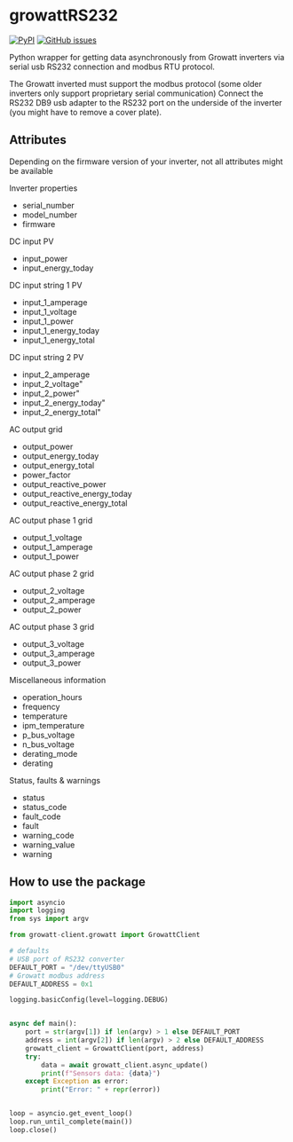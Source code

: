 # growattRS232

[![PyPI][pypi-releases-shield]][pypi-releases]
[![GitHub issues]()](https://github.com/henols/growatt-client/issues/)

Python wrapper for getting data asynchronously from Growatt inverters via serial usb RS232 connection and modbus RTU protocol.

The Growatt inverted must support the modbus protocol (some older inverters only support proprietary serial communication)
Connect the RS232 DB9 usb adapter to the RS232 port on the underside of the inverter (you might have to remove a cover plate).

## Attributes

Depending on the firmware version of your inverter, not all attributes might be available

Inverter properties

- serial_number
- model_number
- firmware

DC input PV

- input_power
- input_energy_today

DC input string 1 PV

- input_1_amperage
- input_1_voltage
- input_1_power
- input_1_energy_today
- input_1_energy_total

DC input string 2 PV

- input_2_amperage
- input_2_voltage"
- input_2_power"
- input_2_energy_today"
- input_2_energy_total"

AC output grid

- output_power
- output_energy_today
- output_energy_total
- power_factor
- output_reactive_power
- output_reactive_energy_today
- output_reactive_energy_total

AC output phase 1 grid

- output_1_voltage
- output_1_amperage
- output_1_power

AC output phase 2 grid

- output_2_voltage
- output_2_amperage
- output_2_power

AC output phase 3 grid

- output_3_voltage
- output_3_amperage
- output_3_power

Miscellaneous information

- operation_hours
- frequency
- temperature
- ipm_temperature
- p_bus_voltage
- n_bus_voltage
- derating_mode
- derating

Status, faults & warnings

- status
- status_code
- fault_code
- fault
- warning_code
- warning_value
- warning

## How to use the package

```py
import asyncio
import logging
from sys import argv

from growatt-client.growatt import GrowattClient

# defaults
# USB port of RS232 converter
DEFAULT_PORT = "/dev/ttyUSB0"
# Growatt modbus address
DEFAULT_ADDRESS = 0x1

logging.basicConfig(level=logging.DEBUG)


async def main():
    port = str(argv[1]) if len(argv) > 1 else DEFAULT_PORT
    address = int(argv[2]) if len(argv) > 2 else DEFAULT_ADDRESS
    growatt_client = GrowattClient(port, address)
    try:
        data = await growatt_client.async_update()
        print(f"Sensors data: {data}")
    except Exception as error:
        print("Error: " + repr(error))


loop = asyncio.get_event_loop()
loop.run_until_complete(main())
loop.close()
```

[pypi-releases]: https://pypi.org/project/growatt-client
[pypi-releases-shield]: https://img.shields.io/pypi/v/growatt-client

